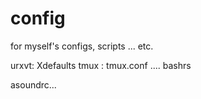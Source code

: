 # config

for myself's configs, scripts ... etc.

urxvt: Xdefaults
tmux : tmux.conf
....
bashrs

asoundrc...
